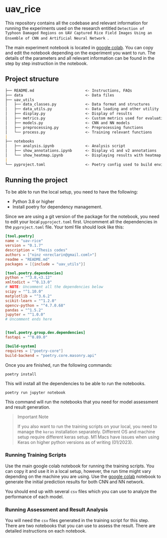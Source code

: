 # uav_rice

This repository contains all the codebase and relevant information for running the experiments used on  the research entitled `Detection of Typhoon Damaged Regions on UAV Captured Rice Field Images Using an Ensemble of CNN and Artificial Neural Network
`.

The main experiment notebook is located in [google colab](https://colab.research.google.com/drive/1v7VPMfzJ06U9DEZBTnjsNFpa1USjDV_U#scrollTo=CsHWOe5oBRd_).
You can copy and edit the notebook depending on the experiment you want to run. The details of the parameters and all relevant information can be found in the step by step instruction in the notebook.



## Project structure

```markdown
├── README.md                       <- Instructions, FAQs
├── data                            <- Data files
├── uav_utils
│   ├── data_classes.py             <- Data format and structures
│   ├── data_utils.py               <- Data loading and other utility
│   ├── display.py                  <- Display of results 
│   ├── metrics.py                  <- Custom metrics used for evaluation
│   ├── models.py                   <- CNN and NN models
│   ├── preprocessing.py            <- Preprocessing functions
│   └── process.py                  <- Training relevant functions
|
├── notebooks
│   ├── analysis.ipynb              <- Analysis script
│   ├── show_annotations.ipynb      <- Display v1 and v2 annotations
│   └── show_heatmap.ipynb          <- Displaying results with heatmap overlay
|
└── pyproject.toml                  <- Poetry config used to build environment
```

## Running the project

To be able to run the local setup, you need to have the following: 

- Python 3.8 or higher
- Install poetry for dependency management.

Since we are using a git version of the package for the notebook, you need to edit your local `pyproject.toml` first. 
Uncomment all the dependencies in the `pyproject.toml` file. Your toml file should look like this:

```toml
[tool.poetry]
name = "uav-rice"
version = "0.1.7"
description = "Thesis codes"
authors = ["ninz <nreclarin@gmail.coml>"]
readme = "README.md"
packages = [{include = "uav_utils"}]

[tool.poetry.dependencies]
python = "^3.8,<3.12"
xmltodict = "^0.13.0"
# NOTE: Uncomment all the dependencies below
scipy = "^1.10.0"
matplotlib = "^3.6.2"
scikit-learn = "^1.2.0"
opencv-python = "^4.7.0.68"
pandas = "^1.5.2"
jupyter = "^1.0.0"
# Uncomment ends here


[tool.poetry.group.dev.dependencies]
fastapi = "^0.89.0"

[build-system]
requires = ["poetry-core"]
build-backend = "poetry.core.masonry.api"

```

Once you are finished, run the following commands:

```shell
poetry install
```
This will install all the dependencies to be able to run the notebooks.

```shell
poetry run jupyter notebook
```
This command will run the notebooks that you need for model assessment and result generation.

> Important Note
> 
> If you also want to run the training scripts on your local, you need to manage the `keras` installation separately.
> Different OS and machine setup require different keras setup. M1 Macs have issues when using Keras on higher python versions as of writing (01/2023).


### Running Training Scripts

Use the main google colab notebook for running the training scripts. 
You can copy it and use it in a local setup, however, the run time might vary depending on the machine you are using.
Use the [google colab](https://colab.research.google.com/drive/1v7VPMfzJ06U9DEZBTnjsNFpa1USjDV_U#scrollTo=CsHWOe5oBRd_) notebook to generate the initial prediction results for both CNN and NN network.

You should end up with several `csv` files which you can use to analyze the performance of each model.

### Running Assessment and Result Analysis

You will need the `csv` files generated in the training script for this step.
There are two notebooks that you can use to assess the result. There are detailed instructions on each notebook.